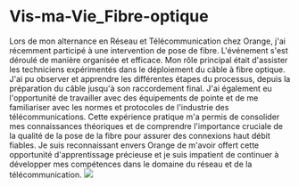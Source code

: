 # Vis-ma-Vie_Fibre-optique
Lors de mon alternance en Réseau et Télécommunication chez Orange, j'ai récemment participé à une intervention de pose de fibre. L'événement s'est déroulé de manière organisée et efficace. Mon rôle principal était d'assister les techniciens expérimentés dans le déploiement du câble à fibre optique. J'ai pu observer et apprendre les différentes étapes du processus, depuis la préparation du câble jusqu'à son raccordement final. J'ai également eu l'opportunité de travailler avec des équipements de pointe et de me familiariser avec les normes et protocoles de l'industrie des télécommunications. Cette expérience pratique m'a permis de consolider mes connaissances théoriques et de comprendre l'importance cruciale de la qualité de la pose de la fibre pour assurer des connexions haut débit fiables. Je suis reconnaissant envers Orange de m'avoir offert cette opportunité d'apprentissage précieuse et je suis impatient de continuer à développer mes compétences dans le domaine du réseau et de la télécommunication.
<img src="https://github.com/U45842209/Vis-ma-Vie_Fibre-optique/assets/70633064/26f427bb-12d8-4580-a3bd-8a618acecd19" style="width=120px;">
